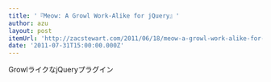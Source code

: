```yaml
---
title: '『Meow: A Growl Work-Alike for jQuery』'
author: azu
layout: post
itemUrl: 'http://zacstewart.com/2011/06/18/meow-a-growl-work-alike-for-jquery.html'
date: '2011-07-31T15:00:00.000Z'
---
```

GrowlライクなjQueryプラグイン
